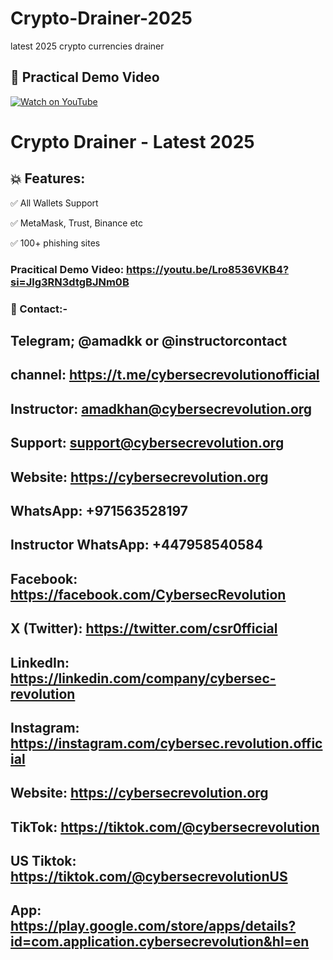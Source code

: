 # Crypto-Drainer-2025
latest 2025 crypto currencies drainer



## 🔗 Practical Demo Video
[![Watch on YouTube](https://img.youtube.com/vi/Lro8536VKB4/hqdefault.jpg)](https://youtu.be/Lro8536VKB4)


# Crypto Drainer - Latest 2025
## 💥 Features:

✅ All Wallets Support

✅ MetaMask, Trust, Binance etc

✅ 100+ phishing sites


### Pracitical Demo Video: https://youtu.be/Lro8536VKB4?si=Jlg3RN3dtgBJNm0B

### 💢 Contact:-
## Telegram; @amadkk or @instructorcontact
## channel: https://t.me/cybersecrevolutionofficial
## Instructor: amadkhan@cybersecrevolution.org  
## Support: support@cybersecrevolution.org  
## Website: https://cybersecrevolution.org
## WhatsApp: +971563528197  
## Instructor WhatsApp: +447958540584  
## Facebook: https://facebook.com/CybersecRevolution
## X (Twitter): https://twitter.com/csr0fficial
## LinkedIn:  https://linkedin.com/company/cybersec-revolution
## Instagram: https://instagram.com/cybersec.revolution.official
## Website: https://cybersecrevolution.org
## TikTok: https://tiktok.com/@cybersecrevolution
## US Tiktok: https://tiktok.com/@cybersecrevolutionUS
## App: https://play.google.com/store/apps/details?id=com.application.cybersecrevolution&hl=en
